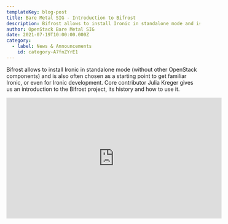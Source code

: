```yaml
---
templateKey: blog-post
title: Bare Metal SIG - Introduction to Bifrost
description: Bifrost allows to install Ironic in standalone mode and is also often chosen as a starting point to get familiar Ironic, or even for Ironic development.
author: OpenStack Bare Metal SIG
date: 2021-07-19T10:00:00.000Z
category:
  - label: News & Announcements
    id: category-A7fnZYrE1
---
```


Bifrost allows to install Ironic in standalone mode (without
other OpenStack components) and is also often chosen as a
starting point to get familiar Ironic, or even for Ironic
development. Core contributor Julia Kreger gives us an
introduction to the Bifrost project, its history and how to
use it.

<iframe width="560" height="315" src="https://www.youtube.com/embed/tL4hdpki4kI" title="YouTube video player" frameborder="0" allow="accelerometer; autoplay; clipboard-write; encrypted-media; gyroscope; picture-in-picture" allowfullscreen></iframe>
